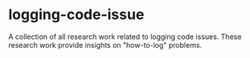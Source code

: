 # logging-code-issue
A collection of all research work related to logging code issues.
These research work provide insights on "how-to-log" problems.
